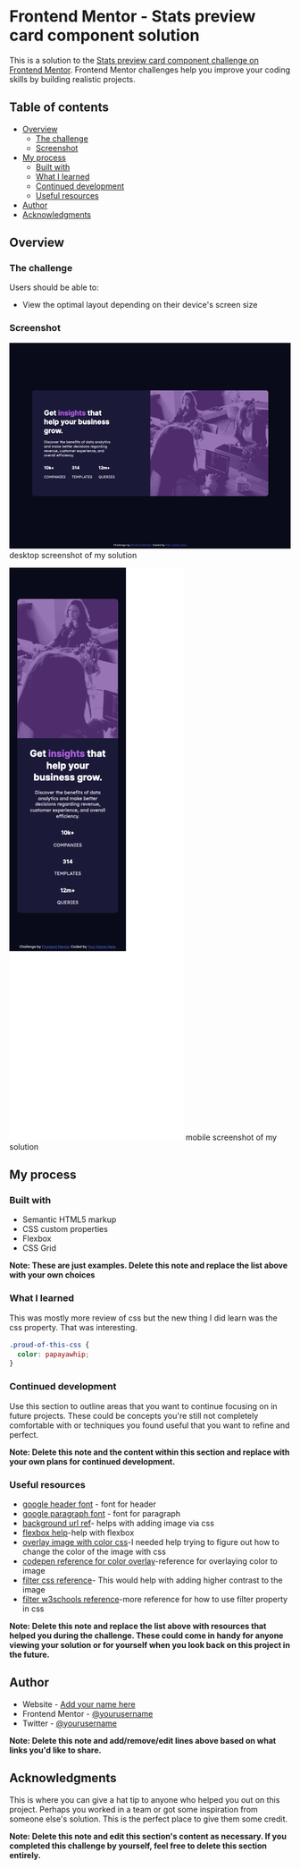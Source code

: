 # Frontend Mentor - Stats preview card component solution

This is a solution to the [Stats preview card component challenge on Frontend Mentor](https://www.frontendmentor.io/challenges/stats-preview-card-component-8JqbgoU62). Frontend Mentor challenges help you improve your coding skills by building realistic projects.

## Table of contents

- [Overview](#overview)
  - [The challenge](#the-challenge)
  - [Screenshot](#screenshot)
- [My process](#my-process)
  - [Built with](#built-with)
  - [What I learned](#what-i-learned)
  - [Continued development](#continued-development)
  - [Useful resources](#useful-resources)
- [Author](#author)
- [Acknowledgments](#acknowledgments)

## Overview

### The challenge

Users should be able to:

- View the optimal layout depending on their device's screen size

### Screenshot

![desktop screenshot](./images/desktopscreenshot.png)
desktop screenshot of my solution

![mobile screenshot](./images/mobilescreenshot.png)
mobile screenshot of my solution

## My process

### Built with

- Semantic HTML5 markup
- CSS custom properties
- Flexbox
- CSS Grid

**Note: These are just examples. Delete this note and replace the list above with your own choices**

### What I learned

This was mostly more review of css but the new thing I did learn was the css property. That was interesting.

```css
.proud-of-this-css {
  color: papayawhip;
}
```

### Continued development

Use this section to outline areas that you want to continue focusing on in future projects. These could be concepts you're still not completely comfortable with or techniques you found useful that you want to refine and perfect.

**Note: Delete this note and the content within this section and replace with your own plans for continued development.**

### Useful resources

- [google header font](https://fonts.google.com/specimen/Inter#standard-styles) - font for header
- [google paragraph font](https://fonts.google.com/specimen/Lexend+Deca) - font for paragraph
- [background url ref](https://www.telerik.com/forums/insert-image-into-a-div-tag-background-property-when-an-image-is-selected-from-image-manager)- helps with adding image via css
- [flexbox help](https://the-echoplex.net/flexyboxes/?fixed-height=on&display=flex&flex-direction=row&flex-wrap=nowrap&justify-content=center&align-items=flex-start&align-content=center&order%5B%5D=0&flex-grow%5B%5D=0&flex-shrink%5B%5D=1&flex-basis%5B%5D=auto&align-self%5B%5D=auto&order%5B%5D=0&flex-grow%5B%5D=0&flex-shrink%5B%5D=1&flex-basis%5B%5D=auto&align-self%5B%5D=auto)-help with flexbox
- [overlay image with color css](https://www.delftstack.com/howto/css/css-image-overlay-color/)-I needed help trying to figure out how to change the color of the image with css
- [codepen reference for color overlay](https://codepen.io/sonawaneapekshit/pen/RwbmOgW)-reference for overlaying color to image
- [filter css reference](https://developer.mozilla.org/en-US/docs/Web/CSS/filter)- This would help with adding higher contrast to the image
- [filter w3schools reference](https://www.w3schools.com/cssref/css3_pr_filter.asp)-more reference for how to use filter property in css

**Note: Delete this note and replace the list above with resources that helped you during the challenge. These could come in handy for anyone viewing your solution or for yourself when you look back on this project in the future.**

## Author

- Website - [Add your name here](https://www.your-site.com)
- Frontend Mentor - [@yourusername](https://www.frontendmentor.io/profile/yourusername)
- Twitter - [@yourusername](https://www.twitter.com/yourusername)

**Note: Delete this note and add/remove/edit lines above based on what links you'd like to share.**

## Acknowledgments

This is where you can give a hat tip to anyone who helped you out on this project. Perhaps you worked in a team or got some inspiration from someone else's solution. This is the perfect place to give them some credit.

**Note: Delete this note and edit this section's content as necessary. If you completed this challenge by yourself, feel free to delete this section entirely.**
